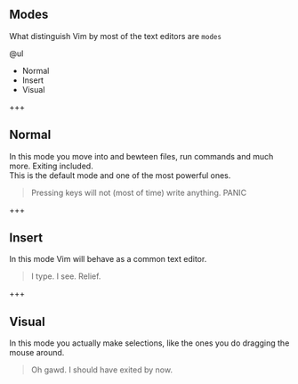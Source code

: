 ## Modes

What distinguish Vim by most of the text editors are `modes`

@ul
- Normal
- Insert
- Visual

+++

## Normal

In this mode you move into and bewteen files, run commands and much more. Exiting included.
<br>
This is the default mode and one of the most powerful ones.

> Pressing keys will not (most of time) write anything. PANIC

+++

## Insert

In this mode Vim will behave as a common text editor.

> I type. I see. Relief.

+++

## Visual

In this mode you actually make selections, like the ones you do dragging the mouse around.

> Oh gawd. I should have exited by now.
